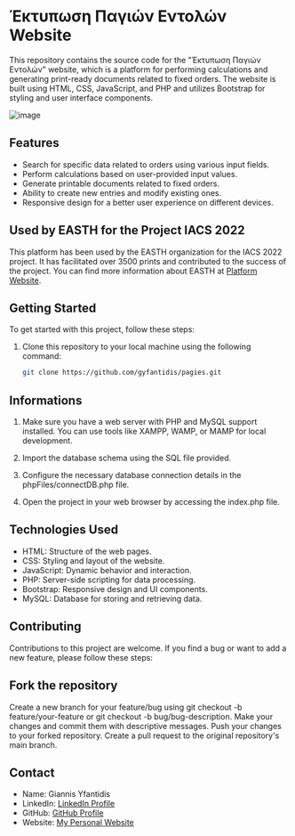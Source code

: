 # Έκτυπωση Παγιών Εντολών Website

This repository contains the source code for the "Έκτυπωση Παγιών Εντολών" website, which is a platform for performing calculations and generating print-ready documents related to fixed orders. The website is built using HTML, CSS, JavaScript, and PHP and utilizes Bootstrap for styling and user interface components.

![image](https://github.com/gyfantidis/pagies/assets/96373640/96354af2-b972-4502-9a5c-0b0470021954)


## Features

- Search for specific data related to orders using various input fields.
- Perform calculations based on user-provided input values.
- Generate printable documents related to fixed orders.
- Ability to create new entries and modify existing ones.
- Responsive design for a better user experience on different devices.

## Used by EASTH for the Project IACS 2022

This platform has been used by the EASTH organization for the IACS 2022 project. It has facilitated over 3500 prints and contributed to the success of the project. You can find more information about EASTH at [Platform Website](https://www.yfantidis.net/pagies/).


## Getting Started

To get started with this project, follow these steps:

1. Clone this repository to your local machine using the following command:
   ```sh
   git clone https://github.com/gyfantidis/pagies.git

## Informations

1. Make sure you have a web server with PHP and MySQL support installed. You can use tools like XAMPP, WAMP, or MAMP for local development.

2. Import the database schema using the SQL file provided.

3. Configure the necessary database connection details in the phpFiles/connectDB.php file.

4. Open the project in your web browser by accessing the index.php file.

## Technologies Used

- HTML: Structure of the web pages.
- CSS: Styling and layout of the website.
- JavaScript: Dynamic behavior and interaction.
- PHP: Server-side scripting for data processing.
- Bootstrap: Responsive design and UI components.
- MySQL: Database for storing and retrieving data.

## Contributing

Contributions to this project are welcome. If you find a bug or want to add a new feature, please follow these steps:

## Fork the repository

Create a new branch for your feature/bug using git checkout -b feature/your-feature or git checkout -b bug/bug-description.
Make your changes and commit them with descriptive messages.
Push your changes to your forked repository.
Create a pull request to the original repository's main branch.


## Contact

- Name: Giannis Yfantidis
- LinkedIn: [LinkedIn Profile](https://www.linkedin.com/in/giannis-yfantidis-517654116/)
- GitHub: [GitHub Profile](https://github.com/gyfantidis)
- Website: [My Personal Website](https://www.yfantidis.net/)
  








